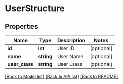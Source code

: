 # UserStructure

## Properties
Name | Type | Description | Notes
------------ | ------------- | ------------- | -------------
**id** | **int** | User ID | [optional] 
**name** | **string** | User Name | [optional] 
**user_class** | **string** | User Class | [optional] 

[[Back to Model list]](../../README.md#documentation-for-models) [[Back to API list]](../../README.md#documentation-for-api-endpoints) [[Back to README]](../../README.md)

